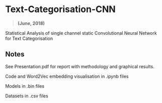 # Text-Categorisation-CNN
> **(June, 2018)**

Statistical Analysis of single channel static Convolutional Neural Network for Text Categorisation

## Notes

See Presentation.pdf for report with methodology and graphical results. 

Code and Word2Vec embedding visualisation in .ipynb files

Models in .bin files

Datasets in .csv files
